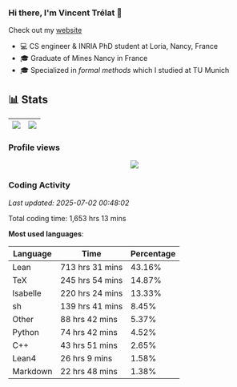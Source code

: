 ### Hi there, I'm Vincent Trélat 👋

Check out my [website](https://vtrelat.github.io)

-   💻 CS engineer & INRIA PhD student at Loria, Nancy, France
-   🎓 Graduate of Mines Nancy in France
-   🎓 Specialized in _formal methods_ which I studied at TU Munich

## 📊 **Stats**

| <img align="center" src="https://readme-stats.clckblog.space/api?username=VTrelat&show_icons=true&include_all_commits=true&theme=tokyonight&hide_border=true" /> | <img align="center" src="https://readme-stats.clckblog.space/api/top-langs/?username=VTrelat&layout=compact&theme=tokyonight&hide_border=true" /> |
| ---------------------------------------------------------------------------------------------------------------------------------------------------------------- | ------------------------------------------------------------------------------------------------------------------------------------------------- |

### Profile views

<p align="center">
 <img src="https://profile-counter.glitch.me/VTrelat/count.svg" />
</p>

<!--automations-->
### Coding Activity
_Last updated: 2025-07-02 00:48:02_

Total coding time: 1,653 hrs 13 mins

**Most used languages**:

| Language | Time | Percentage |
| ------------- | ------------- | ------------- |
| Lean | 713 hrs 31 mins | 43.16% |
| TeX | 245 hrs 54 mins | 14.87% |
| Isabelle | 220 hrs 24 mins | 13.33% |
| sh | 139 hrs 41 mins | 8.45% |
| Other | 88 hrs 42 mins | 5.37% |
| Python | 74 hrs 42 mins | 4.52% |
| C++ | 43 hrs 51 mins | 2.65% |
| Lean4 | 26 hrs 9 mins | 1.58% |
| Markdown | 22 hrs 48 mins | 1.38% |


